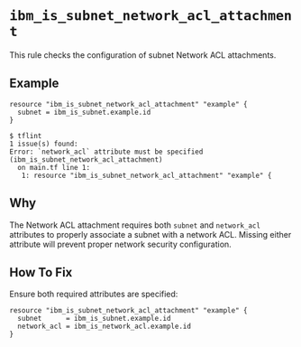 # `ibm_is_subnet_network_acl_attachment`

This rule checks the configuration of subnet Network ACL attachments.

## Example

```hcl
resource "ibm_is_subnet_network_acl_attachment" "example" {
  subnet = ibm_is_subnet.example.id
}
```

```console
$ tflint
1 issue(s) found:
Error: `network_acl` attribute must be specified (ibm_is_subnet_network_acl_attachment)
  on main.tf line 1:
   1: resource "ibm_is_subnet_network_acl_attachment" "example" {
```

## Why

The Network ACL attachment requires both `subnet` and `network_acl` attributes to properly associate a subnet with a network ACL. Missing either attribute will prevent proper network security configuration.

## How To Fix

Ensure both required attributes are specified:

```hcl
resource "ibm_is_subnet_network_acl_attachment" "example" {
  subnet      = ibm_is_subnet.example.id
  network_acl = ibm_is_network_acl.example.id
}
```